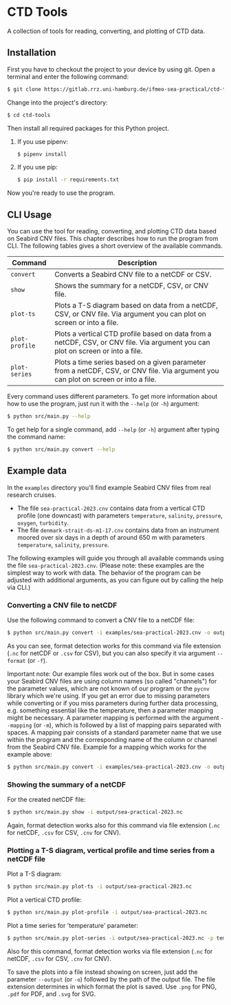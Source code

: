 # CTD Tools

A collection of tools for reading, converting, and plotting of CTD data.

## Installation

First you have to checkout the project to your device by using git. Open a terminal and enter the following command:

```bash
$ git clone https://gitlab.rrz.uni-hamburg.de/ifmeo-sea-practical/ctd-tools.git
```

Change into the project's directory:

```bash
$ cd ctd-tools
```

Then install all required packages for this Python project.

1. If you use pipenv:

   ```bash
   $ pipenv install
   ```

2. If you use pip:

   ```bash
   $ pip install -r requirements.txt
   ```

Now you're ready to use the program.

## CLI Usage

You can use the tool for reading, converting, and plotting CTD data based on Seabird CNV files.
This chapter describes how to run the program from CLI. The following tables gives a short overview
of the available commands.

| Command | Description |
|---|---|
| `convert` | Converts a Seabird CNV file to a netCDF or CSV. |
| `show` | Shows the summary for a netCDF, CSV, or CNV file.  |
| `plot-ts` | Plots a T-S diagram based on data from a netCDF, CSV, or CNV file. Via argument you can plot on screen or into a file. |
| `plot-profile` | Plots a vertical CTD profile based on data from a netCDF, CSV, or CNV file. Via argument you can plot on screen or into a file. |
| `plot-series` | Plots a time series based on a given parameter from a netCDF, CSV, or CNV file. Via argument you can plot on screen or into a file. |

Every command uses different parameters. To get more information about how to use the program, just run it with the `--help` (or `-h`) argument:

```bash
$ python src/main.py --help
```

To get help for a single command, add `--help` (or `-h`) argument after typing the command name:

```bash
$ python src/main.py convert --help
```

## Example data

In the `examples` directory you'll find example Seabird CNV files from real research cruises.

- The file `sea-practical-2023.cnv` contains data from a vertical CTD profile (one downcast) with parameters `temperature`, `salinity`, `pressure`, `oxygen`, `turbidity`.
- The file `denmark-strait-ds-m1-17.cnv` contains data from an instrument moored over six days in a depth of around 650 m with parameters `temperature`, `salinity`, `pressure`.

The following examples will guide you through all available commands using the file `sea-practical-2023.cnv`. (Please note: these examples are the simplest way to work with data. The behavior of the program can be adjusted with additional arguments, as you can figure out by calling the help via CLI.)

### Converting a CNV file to netCDF

Use the following command to convert a CNV file to a netCDF file:

```bash
$ python src/main.py convert -i examples/sea-practical-2023.cnv -o output/sea-practical-2023.nc
```

As you can see, format detection works for this command via file extension (`.nc` for netCDF or `.csv` for CSV), but you can also specify it via argument `--format` (or `-f`).

Important note: Our example files work out of the box. But in some cases your Seabird CNV files are using column names (so called "channels") for the parameter values, which
are not known of our program or the `pycnv` library which we're using. If you get an error due to missing parameters while converting or if you miss parameters during further data processing, e.g. something essential like the temperature, then a parameter mapping might be necessary. A parameter mapping is performed with the argument `--mapping` (or `-m`), which is followed by a list of mapping pairs separated with spaces. A mapping pair consists of a standard parameter name that we use within the program and the corresponding name of the column or channel from the Seabird CNV file. Example for a mapping which works for the example above:

```bash
$ python src/main.py convert -i examples/sea-practical-2023.cnv -o output/sea-practical-2023.nc -m temperature=tv290C pressure=prdM salinity=sal00 depth=depSM
```

### Showing the summary of a netCDF

For the created netCDF file:

```bash
$ python src/main.py show -i output/sea-practical-2023.nc
```

Again, format detection works also for this command via file extension (`.nc` for netCDF, `.csv` for CSV, `.cnv` for CNV).

### Plotting a T-S diagram, vertical profile and time series from a netCDF file

Plot a T-S diagram:

```bash
$ python src/main.py plot-ts -i output/sea-practical-2023.nc
```

Plot a vertical CTD profile:

```bash
$ python src/main.py plot-profile -i output/sea-practical-2023.nc
```

Plot a time series for 'temperature' parameter:

```bash
$ python src/main.py plot-series -i output/sea-practical-2023.nc -p temperature
```

Also for this command, format detection works via file extension (`.nc` for netCDF, `.csv` for CSV, `.cnv` for CNV).

To save the plots into a file instead showing on screen, just add the parameter `--output` (or `-o`) followed by the path of the output file. 
The file extension determines in which format the plot is saved. Use `.png` for PNG, `.pdf` for PDF, and `.svg` for SVG.
